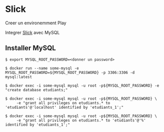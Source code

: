 # Slick

Creer un environemment Play

Integrer [Slick](http://slick.lightbend.com/doc/3.2.2/) avec MySQL


## Installer MySQL

```
$ export MYSQL_ROOT_PASSWORD=<donner un password>
```

```
$ docker run --name some-mysql -e MYSQL_ROOT_PASSWORD=${MYSQL_ROOT_PASSWORD} -p 3306:3306 -d mysql:latest 
```

```
$ docker exec -i some-mysql mysql -u root -p${MYSQL_ROOT_PASSWORD} -e "create database etudiants;"
```

```
$ docker exec -i some-mysql mysql -u root -p${MYSQL_ROOT_PASSWORD} \
     -e "grant all privileges on etudiants.* to 'etudiants'@'localhost' identified by 'etudiants_1';"
```

```
$ docker exec -i some-mysql mysql -u root -p${MYSQL_ROOT_PASSWORD} \
     -e "grant all privileges on etudiants.* to 'etudiants'@'%' identified by 'etudiants_1';"
```
